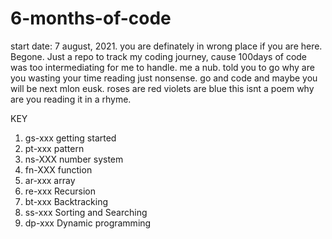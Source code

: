 # 6-months-of-code
start date: 7 august, 2021. 
you are definately in wrong place if you are here.
Begone.
Just a repo to track my coding journey, cause 100days of code was too intermediating for me to handle. 
me a nub. 
told you to go why  are you wasting your time reading just nonsense. 
go and code and maybe you will be next mlon eusk. 
roses are red 
violets are blue 
this isnt a poem
why are you reading it in a rhyme. 


KEY

1. gs-xxx  getting started
2. pt-xxx  pattern
3. ns-XXX  number system
4. fn-XXX  function
5. ar-xxx  array
6. re-xxx  Recursion
7. bt-xxx  Backtracking
8. ss-xxx Sorting and Searching
9. dp-xxx  Dynamic programming
